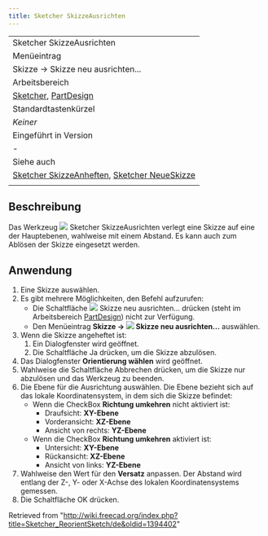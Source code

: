 ```yaml
---
title: Sketcher SkizzeAusrichten
---
```


|                                                                                                                                                  |
| ------------------------------------------------------------------------------------------------------------------------------------------------ |
| Sketcher SkizzeAusrichten                                                                                                                        |
| Menüeintrag                                                                                                                                      |
| Skizze → Skizze neu ausrichten...                                                                                                                |
| Arbeitsbereich                                                                                                                                   |
| [Sketcher](/Sketcher_Workbench/de "Sketcher Workbench/de"), [PartDesign](/PartDesign_Workbench/de "PartDesign Workbench/de")                     |
| Standardtastenkürzel                                                                                                                             |
| _Keiner_                                                                                                                                         |
| Eingeführt in Version                                                                                                                            |
| -                                                                                                                                                |
| Siehe auch                                                                                                                                       |
| [Sketcher SkizzeAnheften](/Sketcher_MapSketch/de "Sketcher MapSketch/de"), [Sketcher NeueSkizze](/Sketcher_NewSketch/de "Sketcher NewSketch/de") |
|                                                                                                                                                  |

## Beschreibung

Das Werkzeug ![](/images/Sketcher_ReorientSketch.svg) Sketcher SkizzeAusrichten verlegt eine Skizze auf eine der Hauptebenen, wahlweise mit einem Abstand. Es kann auch zum Ablösen der Skizze eingesetzt werden.

## Anwendung

1. Eine Skizze auswählen.
2. Es gibt mehrere Möglichkeiten, den Befehl aufzurufen:
   - Die Schaltfläche ![](/images/Sketcher_ReorientSketch.svg) Skizze neu ausrichten... drücken (steht im Arbeitsbereich [PartDesign](/PartDesign_Workbench/de "PartDesign Workbench/de")) nicht zur Verfügung.
   - Den Menüeintrag **Skizze → ![](/images/Sketcher_ReorientSketch.svg) Skizze neu ausrichten...** auswählen.
3. Wenn die Skizze angeheftet ist:
   1. Ein Dialogfenster wird geöffnet.
   2. Die Schaltfläche Ja drücken, um die Skizze abzulösen.
4. Das Dialogfenster **Orientierung wählen** wird geöffnet.
5. Wahlweise die Schaltfläche Abbrechen drücken, um die Skizze nur abzulösen und das Werkzeug zu beenden.
6. Die Ebene für die Ausrichtung auswählen. Die Ebene bezieht sich auf das lokale Koordinatensystem, in dem sich die Skizze befindet:
   - Wenn die CheckBox **Richtung umkehren** nicht aktiviert ist:
     - Draufsicht: **XY-Ebene**
     - Vorderansicht: **XZ-Ebene**
     - Ansicht von rechts: **YZ-Ebene**
   - Wenn die CheckBox **Richtung umkehren** aktiviert ist:
     - Untersicht: **XY-Ebene**
     - Rückansicht: **XZ-Ebene**
     - Ansicht von links: **YZ-Ebene**
7. Wahlweise den Wert für den **Versatz** anpassen. Der Abstand wird entlang der Z-, Y- oder X-Achse des lokalen Koordinatensystems gemessen.
8. Die Schaltfläche OK drücken.

Retrieved from "<http://wiki.freecad.org/index.php?title=Sketcher_ReorientSketch/de&oldid=1394402>"

